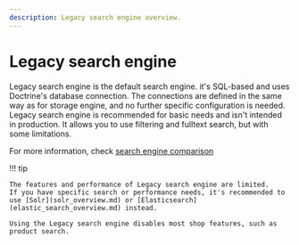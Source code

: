 ```yaml
---
description: Legacy search engine overview.
---
```


# Legacy search engine

Legacy search engine is the default search engine. it's SQL-based and uses Doctrine's database connection.
The connections are defined in the same way as for storage engine, and no further specific configuration is needed.
Legacy search engine is recommended for basic needs and isn't intended in production.
It allows you to use filtering and fulltext search, but with some limitations.

For more information, check [search engine comparison](search_engines.md#search-engines-comparison)

!!! tip

    The features and performance of Legacy search engine are limited.
    If you have specific search or performance needs, it's recommended to use [Solr](solr_overview.md) or [Elasticsearch](elastic_search_overview.md) instead.

    Using the Legacy search engine disables most shop features, such as product search.
